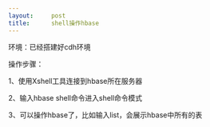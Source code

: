 ```yaml
---
layout:     post
title:      shell操作hbase
---
```

<div id="article_content" class="article_content clearfix csdn-tracking-statistics" data-pid="blog" data-mod="popu_307" data-dsm="post">
								            <link rel="stylesheet" href="https://csdnimg.cn/release/phoenix/template/css/ck_htmledit_views-f76675cdea.css">
						<div class="htmledit_views" id="content_views">
                
<p>环境：已经搭建好cdh环境</p>
<p>操作步骤：</p>
<p>1、使用Xshell工具连接到hbase所在服务器</p>
<p>2、输入hbase shell命令进入shell命令模式</p>
<p>3、可以操作hbase了，比如输入list，会展示hbase中所有的表</p>
<p><img src="https://img-blog.csdn.net/20171010114207683?watermark/2/text/aHR0cDovL2Jsb2cuY3Nkbi5uZXQvZ29uZ2NoZW5nc2hpdg==/font/5a6L5L2T/fontsize/400/fill/I0JBQkFCMA==/dissolve/70/gravity/Center" alt=""><br></p>
            </div>
                </div>